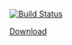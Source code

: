 [![Build Status](https://api.cirrus-ci.com/github/cions/termux-deno.svg)](https://cirrus-ci.com/github/cions/termux-deno)

[Download](https://api.cirrus-ci.com/v1/artifact/github/cions/termux-deno/deno/deno-aarch64-android/deno)
